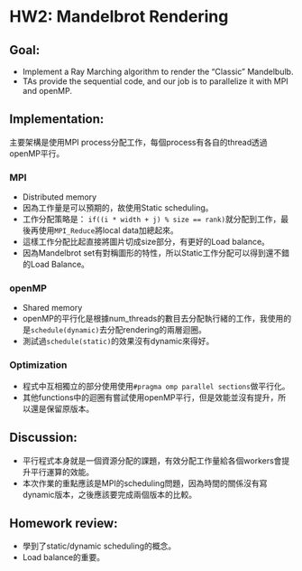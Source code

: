 # HW2: Mandelbrot Rendering

## Goal:
* Implement a Ray Marching algorithm to render the “Classic” Mandelbulb.
* TAs provide the sequential code, and our job is to parallelize it with MPI and openMP.

## Implementation:
主要架構是使用MPI process分配工作，每個process有各自的thread透過openMP平行。

### MPI
* Distributed memory
* 因為工作量是可以預期的，故使用Static scheduling。
* 工作分配策略是：
`if((i * width + j) % size == rank)`就分配到工作，最後再使用`MPI_Reduce`將local data加總起來。
* 這樣工作分配比起直接將圖片切成size部分，有更好的Load balance。
* 因為Mandelbrot set有對稱圖形的特性，所以Static工作分配可以得到還不錯的Load Balance。

### openMP
* Shared memory
* openMP的平行化是根據num_threads的數目去分配執行緒的工作，我使用的是`schedule(dynamic)`去分配rendering的兩層迴圈。
* 測試過`schedule(static)`的效果沒有dynamic來得好。

### Optimization
* 程式中互相獨立的部分使用使用`#pragma omp parallel sections`做平行化。
* 其他functions中的迴圈有嘗試使用openMP平行，但是效能並沒有提升，所以還是保留原版本。


## Discussion:
* 平行程式本身就是一個資源分配的課題，有效分配工作量給各個workers會提升平行運算的效能。
*  本次作業的重點應該是MPI的scheduling問題，因為時間的關係沒有寫dynamic版本，之後應該要完成兩個版本的比較。

## Homework review:
* 學到了static/dynamic scheduling的概念。
* Load balance的重要。




